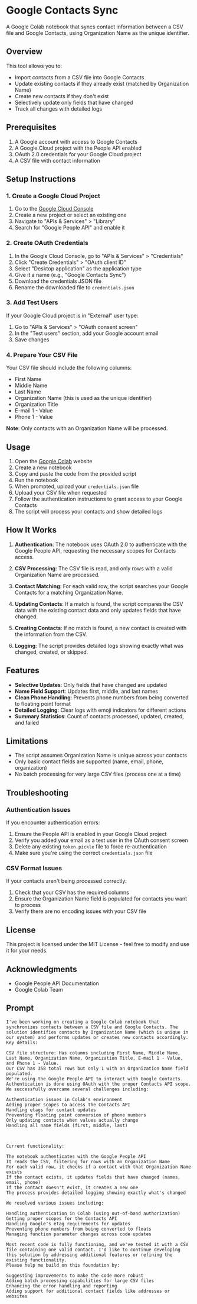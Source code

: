 # Google Contacts Sync

A Google Colab notebook that syncs contact information between a CSV file and Google Contacts, using Organization Name as the unique identifier.

## Overview

This tool allows you to:
- Import contacts from a CSV file into Google Contacts
- Update existing contacts if they already exist (matched by Organization Name)
- Create new contacts if they don't exist
- Selectively update only fields that have changed
- Track all changes with detailed logs

## Prerequisites

1. A Google account with access to Google Contacts
2. A Google Cloud project with the People API enabled
3. OAuth 2.0 credentials for your Google Cloud project
4. A CSV file with contact information

## Setup Instructions

### 1. Create a Google Cloud Project

1. Go to the [Google Cloud Console](https://console.cloud.google.com/)
2. Create a new project or select an existing one
3. Navigate to "APIs & Services" > "Library"
4. Search for "Google People API" and enable it

### 2. Create OAuth Credentials

1. In the Google Cloud Console, go to "APIs & Services" > "Credentials"
2. Click "Create Credentials" > "OAuth client ID"
3. Select "Desktop application" as the application type
4. Give it a name (e.g., "Google Contacts Sync")
5. Download the credentials JSON file
6. Rename the downloaded file to `credentials.json`

### 3. Add Test Users

If your Google Cloud project is in "External" user type:
1. Go to "APIs & Services" > "OAuth consent screen"
2. In the "Test users" section, add your Google account email
3. Save changes

### 4. Prepare Your CSV File

Your CSV file should include the following columns:
- First Name
- Middle Name
- Last Name
- Organization Name (this is used as the unique identifier)
- Organization Title
- E-mail 1 - Value
- Phone 1 - Value

**Note**: Only contacts with an Organization Name will be processed.

## Usage

1. Open the [Google Colab](https://colab.research.google.com/) website
2. Create a new notebook
3. Copy and paste the code from the provided script
4. Run the notebook
5. When prompted, upload your `credentials.json` file
6. Upload your CSV file when requested
7. Follow the authentication instructions to grant access to your Google Contacts
8. The script will process your contacts and show detailed logs

## How It Works

1. **Authentication**: The notebook uses OAuth 2.0 to authenticate with the Google People API, requesting the necessary scopes for Contacts access.

2. **CSV Processing**: The CSV file is read, and only rows with a valid Organization Name are processed.

3. **Contact Matching**: For each valid row, the script searches your Google Contacts for a matching Organization Name.

4. **Updating Contacts**: If a match is found, the script compares the CSV data with the existing contact data and only updates fields that have changed.

5. **Creating Contacts**: If no match is found, a new contact is created with the information from the CSV.

6. **Logging**: The script provides detailed logs showing exactly what was changed, created, or skipped.

## Features

- **Selective Updates**: Only fields that have changed are updated
- **Name Field Support**: Updates first, middle, and last names
- **Clean Phone Handling**: Prevents phone numbers from being converted to floating point format
- **Detailed Logging**: Clear logs with emoji indicators for different actions
- **Summary Statistics**: Count of contacts processed, updated, created, and failed

## Limitations

- The script assumes Organization Name is unique across your contacts
- Only basic contact fields are supported (name, email, phone, organization)
- No batch processing for very large CSV files (process one at a time)

## Troubleshooting

### Authentication Issues

If you encounter authentication errors:
1. Ensure the People API is enabled in your Google Cloud project
2. Verify you added your email as a test user in the OAuth consent screen
3. Delete any existing `token.pickle` file to force re-authentication
4. Make sure you're using the correct `credentials.json` file

### CSV Format Issues

If your contacts aren't being processed correctly:
1. Check that your CSV has the required columns
2. Ensure the Organization Name field is populated for contacts you want to process
3. Verify there are no encoding issues with your CSV file

## License

This project is licensed under the MIT License - feel free to modify and use it for your needs.

## Acknowledgments

- Google People API Documentation
- Google Colab Team




## Prompt
```text
I've been working on creating a Google Colab notebook that synchronizes contacts between a CSV file and Google Contacts. The solution identifies contacts by Organization Name (which is unique in our system) and performs updates or creates new contacts accordingly.
Key details:

CSV file structure: Has columns including First Name, Middle Name, Last Name, Organization Name, Organization Title, E-mail 1 - Value, and Phone 1 - Value.
Our CSV has 358 total rows but only 1 with an Organization Name field populated.
We're using the Google People API to interact with Google Contacts.
Authentication is done using OAuth with the proper Contacts API scope.
We successfully overcame several challenges including:

Authentication issues in Colab's environment
Adding proper scopes to access the Contacts API
Handling etags for contact updates
Preventing floating point conversion of phone numbers
Only updating contacts when values actually change
Handling all name fields (first, middle, last)



Current functionality:

The notebook authenticates with the Google People API
It reads the CSV, filtering for rows with an Organization Name
For each valid row, it checks if a contact with that Organization Name exists
If the contact exists, it updates fields that have changed (names, email, phone)
If the contact doesn't exist, it creates a new one
The process provides detailed logging showing exactly what's changed

We resolved various issues including:

Handling authentication in Colab (using out-of-band authorization)
Getting proper scopes for the Contacts API
Handling Google's etag requirements for updates
Preventing phone numbers from being converted to floats
Managing function parameter changes across code updates

Most recent code is fully functioning, and we've tested it with a CSV file containing one valid contact. I'd like to continue developing this solution by addressing additional features or refining the existing functionality.
Please help me build on this foundation by:

Suggesting improvements to make the code more robust
Adding batch processing capabilities for large CSV files
Enhancing the error handling and reporting
Adding support for additional contact fields like addresses or websites
```
